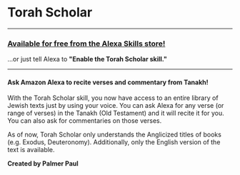 # Torah Scholar

---

### [Available for free from the Alexa Skills store!](https://www.amazon.com/dp/B0723D84GS/)

...or just tell Alexa to **"Enable the Torah Scholar skill."**

---

#### Ask Amazon Alexa to recite verses and commentary from Tanakh!

With the Torah Scholar skill, you now have access to an entire library of Jewish texts just by using your voice. You can ask Alexa for any verse (or range of verses) in the Tanakh (Old Testament) and it will recite it for you. You can also ask for commentaries on those verses.

As of now, Torah Scholar only understands the Anglicized titles of books (e.g. Exodus, Deuteronomy). Additionally, only the English version of the text is available.

**Created by Palmer Paul**
